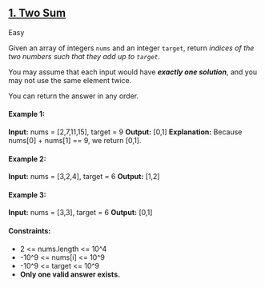 ## [1. Two Sum](https://leetcode.com/problems/two-sum/)

Easy

Given an array of integers <code>nums</code> and an integer <code>target</code>, return *indices of the two numbers such that they add up to <code>target</code>*.

You may assume that each input would have *__exactly one solution__*, and you may not use the same element twice.

You can return the answer in any order.

#### Example 1:

__Input:__ nums = [2,7,11,15], target = 9
__Output:__ [0,1]
__Explanation:__ Because nums[0] + nums[1] == 9, we return [0,1].

#### Example 2:

__Input:__ nums = [3,2,4], target = 6
__Output:__ [1,2]

#### Example 3:

__Input:__ nums = [3,3], target = 6
__Output:__ [0,1]

#### Constraints:

- 2 <= nums.length <= 10^4
- -10^9 <= nums[i] <= 10^9
- -10^9 <= target <= 10^9
- __Only one valid answer exists.__
